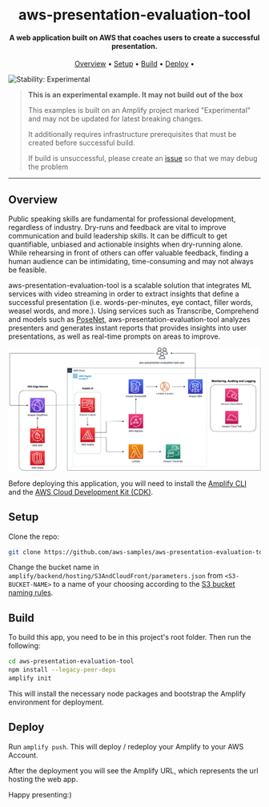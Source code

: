 
<h1 align="center">
  <br>
  aws-presentation-evaluation-tool
  <br>
</h1>

<!--BEGIN STABILITY BANNER-->

<h4 align="center">A web application built on AWS that coaches users to create a successful presentation</a>.</h4>

<p align="center">
  <a href="#overview">Overview</a> •
  <a href="#setup">Setup</a> •
  <a href="#build">Build</a> •
  <a href="#deploy">Deploy</a> •
</p>

![Stability: Experimental](https://img.shields.io/badge/stability-Experimental-important.svg?style=for-the-badge)

> **This is an experimental example. It may not build out of the box**
>
> This examples is built on an Amplify project marked "Experimental" and may not be updated for latest breaking changes.
>
> It additionally requires infrastructure prerequisites that must be created before successful build.
>
> If build is unsuccessful, please create an [issue](https://github.com/aws-samples/aws-cdk-examples/issues/new) so that we may debug the problem 

---
<!--END STABILITY BANNER-->

## Overview

Public speaking skills are fundamental for professional development, regardless of industry. Dry-runs and feedback are vital to improve communication and build leadership skills. It can be difficult to get quantifiable, unbiased and actionable insights when dry-running alone. ​While rehearsing in front of others can offer valuable feedback, finding a human audience can be intimidating, time-consuming and may not always be feasible. 

aws-presentation-evaluation-tool is a scalable solution that integrates ML services with video streaming in order to extract insights that define a successful presentation (i.e. words-per-minutes, eye contact, filler words, weasel words, and more.). Using services such as Transcribe, Comprehend and models such as [PoseNet](https://github.com/tensorflow/tfjs-models/tree/master/posenet), aws-presentation-evaluation-tool analyzes presenters and generates instant reports that provides insights into user presentations, as well as real-time prompts on areas to improve.

![alt text](./wpt.png "aws-presentation-evaluation-tool Architecture")

Before deploying this application, you will need to install the [Amplify CLI](https://docs.amplify.aws/cli/start/install/) and the [AWS Cloud Development Kit (CDK)](https://docs.aws.amazon.com/cdk/v2/guide/getting_started.html).


## Setup
Clone the repo:

```bash
git clone https://github.com/aws-samples/aws-presentation-evaluation-tool.git .
```

Change the bucket name in `amplify/backend/hosting/S3AndCloudFront/parameters.json` from `<S3-BUCKET-NAME>` to a name of your choosing according to the [S3 bucket naming rules](https://docs.aws.amazon.com/AmazonS3/latest/userguide/bucketnamingrules.html).

## Build

To build this app, you need to be in this project's root folder. Then run the following:

```bash
cd aws-presentation-evaluation-tool
npm install --legacy-peer-deps
amplify init
```

This will install the necessary node packages and bootstrap the Amplify environment for deployment.

## Deploy

Run `amplify push`. This will deploy / redeploy your Amplify to your AWS Account.

After the deployment you will see the Amplify URL, which represents the url hosting the web app.

Happy presenting:)

